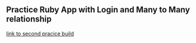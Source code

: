 ## Practice Ruby App with Login and Many to Many relationship

[link to second pracice build](https://github.com/johnson-rl/second-library-app)
